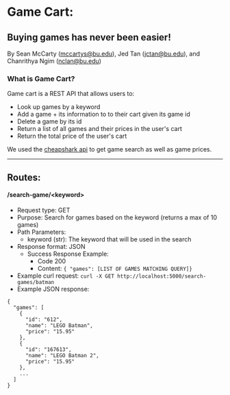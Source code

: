 # Game Cart: 
## Buying games has never been easier!
By Sean McCarty (mccartys@bu.edu), Jed Tan (jctan@bu.edu), and Chanrithya Ngim (nclan@bu.edu)

### What is Game Cart? 
Game cart is a REST API that allows users to:

* Look up games by a keyword
* Add a game + its information to to their cart given its game id
* Delete a game by its id
* Return a list of all games and their prices in the user's cart
* Return the total price of the user's cart

We used the [cheapshark api](https://apidocs.cheapshark.com/) to get game search as well as game prices. 

---
## Routes:

#### /search-game/\<keyword>

* Request type: GET
* Purpose: Search for games based on the keyword (returns a max of 10 games)
* Path Parameters: 
    * keyword (str): The keyword that will be used in the search
* Response format: JSON
    * Success Response Example: 
        * Code 200
        * Content: `{ "games": [LIST OF GAMES MATCHING QUERY]}`
* Example curl request:
`curl -X GET http://localhost:5000/search-games/batman` 
* Example JSON response:
```
{
  "games": [
    {
      "id": "612",
      "name": "LEGO Batman",
      "price": "15.95"
    },
    {
      "id": "167613",
      "name": "LEGO Batman 2",
      "price": "15.95"
    },
    ...
  ]
}
```


